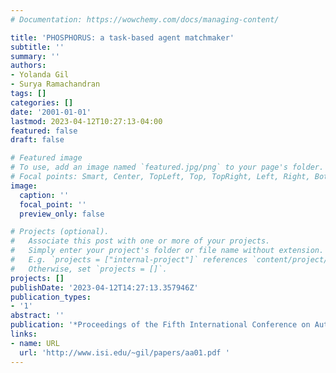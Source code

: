 ```yaml
---
# Documentation: https://wowchemy.com/docs/managing-content/

title: 'PHOSPHORUS: a task-based agent matchmaker'
subtitle: ''
summary: ''
authors:
- Yolanda Gil
- Surya Ramachandran
tags: []
categories: []
date: '2001-01-01'
lastmod: 2023-04-12T10:27:13-04:00
featured: false
draft: false

# Featured image
# To use, add an image named `featured.jpg/png` to your page's folder.
# Focal points: Smart, Center, TopLeft, Top, TopRight, Left, Right, BottomLeft, Bottom, BottomRight.
image:
  caption: ''
  focal_point: ''
  preview_only: false

# Projects (optional).
#   Associate this post with one or more of your projects.
#   Simply enter your project's folder or file name without extension.
#   E.g. `projects = ["internal-project"]` references `content/project/deep-learning/index.md`.
#   Otherwise, set `projects = []`.
projects: []
publishDate: '2023-04-12T14:27:13.357946Z'
publication_types:
- '1'
abstract: ''
publication: '*Proceedings of the Fifth International Conference on Autonomous Agents*'
links:
- name: URL
  url: 'http://www.isi.edu/~gil/papers/aa01.pdf '
---
```

